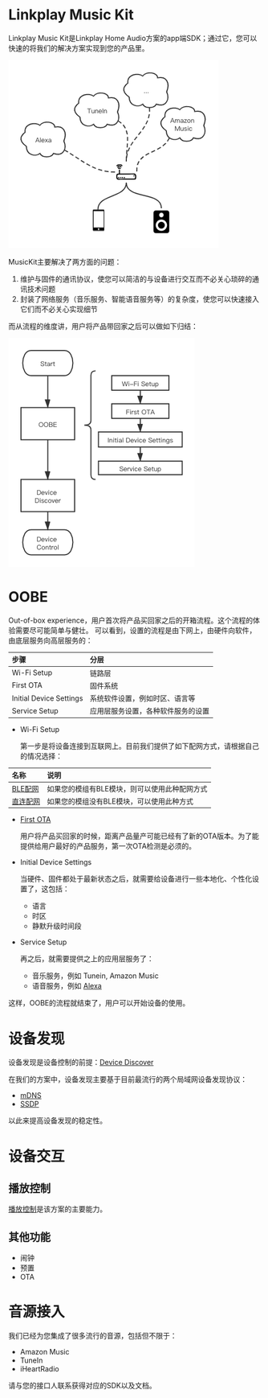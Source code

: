 Linkplay Music Kit
=================
Linkplay Music Kit是Linkplay Home Audio方案的app端SDK；通过它，您可以快速的将我们的解决方案实现到您的产品里。

![introduction](../images/introduction-1.png)

MusicKit主要解决了两方面的问题：
1. 维护与固件的通讯协议，使您可以简洁的与设备进行交互而不必关心琐碎的通讯技术问题
2. 封装了网络服务（音乐服务、智能语音服务等）的复杂度，使您可以快速接入它们而不必关心实现细节

而从流程的维度讲，用户将产品带回家之后可以做如下归结：

![introduction](../images/introduction-discover.png)

# OOBE
Out-of-box experience，用户首次将产品买回家之后的开箱流程。这个流程的体验需要尽可能简单与健壮。
可以看到，设置的流程是由下网上，由硬件向软件，由底层服务向高层服务的：

| 步骤                    | 分层                                                  |
| :--------               | :---------------------------------------------------- |
| Wi-Fi Setup             | 链路层                                                |
| First OTA               | 固件系统                                              |
| Initial Device Settings | 系统软件设置，例如时区、语言等                        |
| Service Setup           | 应用层服务设置，各种软件服务的设置                    |

- Wi-Fi Setup

  第一步是将设备连接到互联网上。目前我们提供了如下配网方式，请根据自己的情况选择：

| 名称                                            | 说明                                                  |
| :--------                                       | :---------------------------------------------------- |
| [BLE配网](./iOS/DeviceSetup.md#ble-配网模式)    | 如果您的模组有BLE模块，则可以使用此种配网方式         |
| [直连配网](./iOS/DeviceSetup.md#wi-fi-配网模式) | 如果您的模组没有BLE模块，可以使用此种方式             |

- [First OTA](./iOS/Device.md#固件升级)

  用户将产品买回家的时候，距离产品量产可能已经有了新的OTA版本。为了能提供给用户最好的产品服务，第一次OTA检测是必须的。

- Initial Device Settings

  当硬件、固件都处于最新状态之后，就需要给设备进行一些本地化、个性化设置了，这包括：
  - 语言
  - 时区
  - 静默升级时间段
  
- Service Setup

  再之后，就需要提供之上的应用层服务了：
  - 音乐服务，例如 Tunein, Amazon Music
  - 语音服务，例如 [Alexa](./iOS/Alexa.md)
  
这样，OOBE的流程就结束了，用户可以开始设备的使用。

# 设备发现

设备发现是设备控制的前提：[Device Discover](./iOS/Device_SDK.md)

在我们的方案中，设备发现主要基于目前最流行的两个局域网设备发现协议：
- [mDNS](https://tools.ietf.org/html/rfc6762)
- [SSDP](https://openconnectivity.org/upnp-specs/UPnP-arch-DeviceArchitecture-v2.0-20200417.pdf)

以此来提高设备发现的稳定性。

# 设备交互
## 播放控制 ##

[播放控制](./iOS/MusicSetting.html)是该方案的主要能力。

## 其他功能 ##

- 闹钟
- 预置
- OTA

# 音源接入

我们已经为您集成了很多流行的音源，包括但不限于：
- Amazon Music
- TuneIn
- iHeartRadio

请与您的接口人联系获得对应的SDK以及文档。
